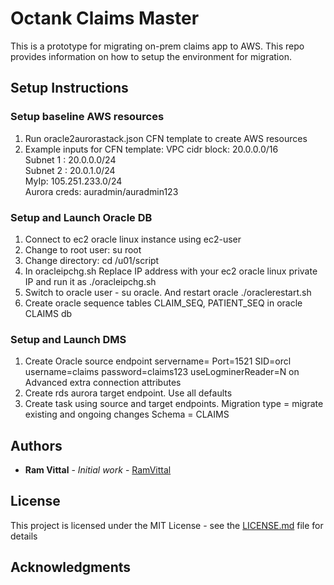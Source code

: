 # Octank Claims Master

This is a prototype for migrating on-prem claims app to AWS.  This repo provides information on how to setup the environment 
for migration. 

## Setup Instructions

### Setup baseline AWS resources 

1. Run oracle2aurorastack.json CFN template to create AWS resources
2. Example inputs for CFN template:
     VPC cidr block: 20.0.0.0/16  
     Subnet 1 : 20.0.0.0/24  
     Subnet 2 : 20.0.1.0/24  
     MyIp: 105.251.233.0/24  
     Aurora creds: auradmin/auradmin123

### Setup and Launch Oracle DB
1. Connect to ec2 oracle linux instance using ec2-user
2. Change to root user: su root
3. Change directory: cd /u01/script
4. In oracleipchg.sh Replace IP address with your ec2 oracle linux private IP and run it as ./oracleipchg.sh
5. Switch to oracle user - su oracle.  And restart oracle ./oraclerestart.sh
6. Create oracle sequence tables CLAIM_SEQ, PATIENT_SEQ in oracle CLAIMS db


### Setup and Launch DMS

1.	Create Oracle source endpoint 
        servername=<ec2 private ip>
        Port=1521
        SID=orcl
        username=claims
        password=claims123
        useLogminerReader=N on Advanced extra connection attributes
2.	Create rds aurora target endpoint. Use all defaults
3.	Create task using source and target endpoints. 
        Migration type = migrate existing and ongoing changes
        Schema = CLAIMS




## Authors

* **Ram Vittal** - *Initial work* - [RamVittal](https://github.com/ramvittal)

## License

This project is licensed under the MIT License - see the [LICENSE.md](LICENSE.md) file for details

## Acknowledgments
